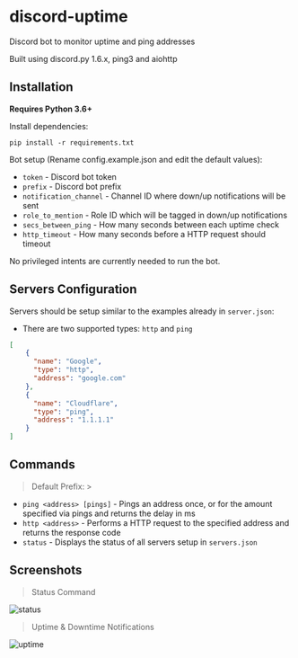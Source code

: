 # discord-uptime
Discord bot to monitor uptime and ping addresses

Built using discord.py 1.6.x, ping3 and aiohttp

## Installation
**Requires Python 3.6+**

Install dependencies: 

`pip install -r requirements.txt`

Bot setup (Rename config.example.json and edit the default values):
* `token` - Discord bot token
* `prefix` - Discord bot prefix
* `notification_channel` - Channel ID where down/up notifications will be sent
* `role_to_mention` - Role ID which will be tagged in down/up notifications
* `secs_between_ping` - How many seconds between each uptime check
* `http_timeout` - How many seconds before a HTTP request should timeout

No privileged intents are currently needed to run the bot.

## Servers Configuration
Servers should be setup similar to the examples already in `server.json`:
* There are two supported types: `http` and `ping`
```json
[
    {
      "name": "Google",
      "type": "http",
      "address": "google.com"
    },
    {
      "name": "Cloudflare",
      "type": "ping",
      "address": "1.1.1.1"
    }
]
```

## Commands
> Default Prefix: >

* `ping <address> [pings]` - Pings an address once, or for the amount specified via pings and returns the delay in ms
* `http <address>` - Performs a HTTP request to the specified address and returns the response code
* `status` - Displays the status of all servers setup in `servers.json`

## Screenshots
> Status Command

![status](https://i.gyazo.com/6d5e0c4fbdb5ff52619d86eef827e369.png)
> Uptime & Downtime Notifications

![uptime](https://i.gyazo.com/803aebfcb3833ac8de7bd38e18378a29.png)